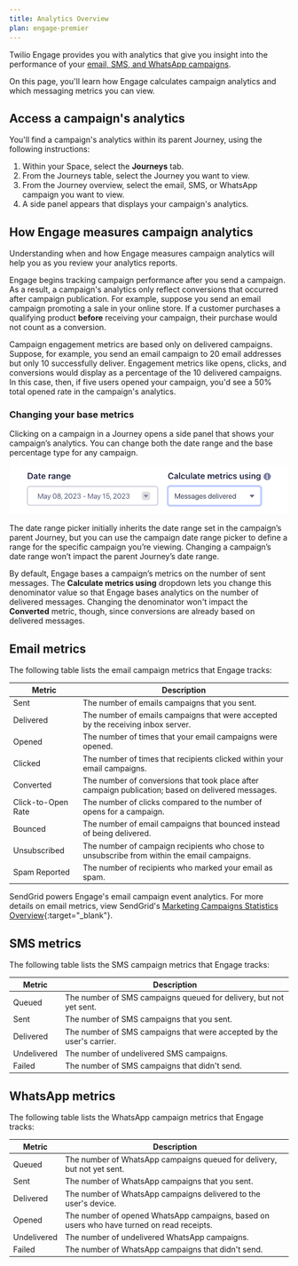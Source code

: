 ```yaml
---
title: Analytics Overview
plan: engage-premier
---
```


Twilio Engage provides you with analytics that give you insight into the performance of your [email, SMS, and WhatsApp campaigns](/docs/engage/campaigns/).

On this page, you'll learn how Engage calculates campaign analytics and which messaging metrics you can view.

## Access a campaign's analytics

You'll find a campaign's analytics within its parent Journey, using the following instructions:

1. Within your Space, select the **Journeys** tab.
2. From the Journeys table, select the Journey you want to view.
3. From the Journey overview, select the email, SMS, or WhatsApp campaign you want to view.
4. A side panel appears that displays your campaign's analytics.

## How Engage measures campaign analytics

Understanding when and how Engage measures campaign analytics will help you as you review your analytics reports.

Engage begins tracking campaign performance after you send a campaign. As a result, a campaign's analytics only reflect conversions that occurred after campaign publication. For example, suppose you send an email campaign promoting a sale in your online store. If a customer purchases a qualifying product **before** receiving your campaign, their purchase would not count as a conversion.

Campaign engagement metrics are based only on delivered campaigns. Suppose, for example, you send an email campaign to 20 email addresses but only 10 successfully deliver. Engagement metrics like opens, clicks, and conversions would display as a percentage of the 10 delivered campaigns. In this case, then, if five users opened your campaign, you'd see a 50% total opened rate in the campaign's analytics.

### Changing your base metrics 

Clicking on a campaign in a Journey opens a side panel that shows your campaign’s analytics. You can change both the date range and the base percentage type for any campaign.

![The date range picker and metric calculator dropdown in the Segment UI](../images/analytics_pickers.png)

The date range picker initially inherits the date range set in the campaign’s parent Journey, but you can use the campaign date range picker to define a range for the specific campaign you’re viewing. Changing a campaign’s date range won’t impact the parent Journey’s date range.

By default, Engage bases a campaign’s metrics on the number of sent messages. The **Calculate metrics using** dropdown lets you change this denominator value so that Engage bases analytics on the number of delivered messages. Changing the denominator won't impact the **Converted** metric, though, since conversions are already based on delivered messages.


## Email metrics

The following table lists the email campaign metrics that Engage tracks:

| Metric             | Description                                                                                        |
| ------------------ | -------------------------------------------------------------------------------------------------- |
| Sent               | The number of emails campaigns that you sent.                                                      |
| Delivered          | The number of emails campaigns that were accepted by the receiving inbox server.                   |
| Opened             | The number of times that your email campaigns were opened.                                         |
| Clicked            | The number of times that recipients clicked within your email campaigns.                           |
| Converted          | The number of conversions that took place after campaign publication; based on delivered messages. |
| Click-to-Open Rate | The number of clicks compared to the number of opens for a campaign.                               |
| Bounced            | The number of email campaigns that bounced instead of being delivered.                             |
| Unsubscribed       | The number of campaign recipients who chose to unsubscribe from within the email campaigns.        |
| Spam Reported      | The number of recipients who marked your email as spam.                                            |

SendGrid powers Engage's email campaign event analytics. For more details on email metrics, view SendGrid's [Marketing Campaigns Statistics Overview](https://docs.sendgrid.com/ui/analytics-and-reporting/marketing-campaigns-stats-overview){:target="_blank"}.


## SMS metrics

The following table lists the SMS campaign metrics that Engage tracks:


| Metric      | Description                                                           |
| ----------- | --------------------------------------------------------------------- |
| Queued      | The number of SMS campaigns queued for delivery, but not yet sent.    |
| Sent        | The number of SMS campaigns that you sent.                            |
| Delivered   | The number of SMS campaigns that were accepted by the user's carrier. |
| Undelivered | The number of undelivered SMS campaigns.                              |
| Failed      | The number of SMS campaigns that didn't send.                         |

## WhatsApp metrics

The following table lists the WhatsApp campaign metrics that Engage tracks:


| Metric      | Description                                                                               |
| ----------- | ----------------------------------------------------------------------------------------- |
| Queued      | The number of WhatsApp campaigns queued for delivery, but not yet sent.                   |
| Sent        | The number of WhatsApp campaigns that you sent.                                           |
| Delivered   | The number of WhatsApp campaigns delivered to the user's device.                          |
| Opened      | The number of opened WhatsApp campaigns, based on users who have turned on read receipts. |
| Undelivered | The number of undelivered WhatsApp campaigns.                                             |
| Failed      | The number of WhatsApp campaigns that didn't send.                                        |